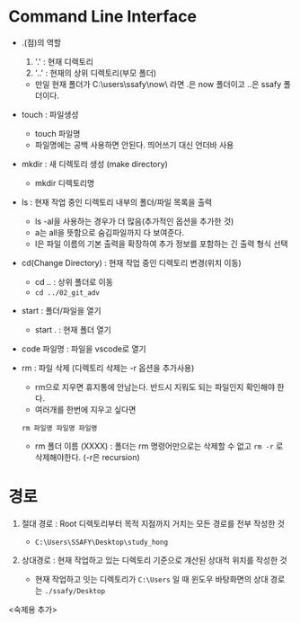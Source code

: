 # Command Line Interface

- .(점)의 역할
  1. '.' : 현재 디렉토리
  2. '..' : 현재의 상위 디렉토리(부모 폴더)

    - 만일 현재 폴더가 C:\users\ssafy\now\ 라면
.은  now 폴더이고 ..은 ssafy 폴더이다.

- touch : 파일생성
    - touch 파일명 
    - 파일명에는 공백 사용하면 안된다. 띄어쓰기 대신 언더바 사용

- mkdir : 새 디렉토리 생성 (make directory)
    - mkdir 디렉토리명

- ls : 현재 작업 중인 디렉토리 내부의 폴더/파일 목록을 출력
    - ls -al을 사용하는 경우가 더 많음(추가적인 옵션을 추가한 것)
    - a는 all을 뜻함으로 숨김파일까지 다 보여준다.
    - l은 파일 이름의 기본 출력을 확장하여 추가 정보를 포함하는 긴 출력 형식 선택

- cd(Change Directory) : 현재 작업 중인 디렉토리 변경(위치 이동)
    - cd .. : 상위 폴더로 이동
    - `cd ../02_git_adv`

    
- start : 폴더/파일을 열기
    - start . : 현재 폴더 열기

- code 파일명 : 파일을 vscode로 열기

- rm : 파일 삭제 (디렉토리 삭제는 -r 옵션을 추가사용)
    - rm으로 지우면 휴지통에 안남는다. 반드시 지워도 되는 파일인지 확인해야 한다.
    - 여러개를 한번에 지우고 싶다면 
    ```text
    rm 파일명 파일명 파일명
    ```
    - rm 폴더 이름 (XXXX) : 폴더는 rm 명령어만으로는 삭제할 수 없고 `rm -r` 로 삭제해야한다.  (-r은 recursion)


# 경로
1. 절대 경로 : Root 디렉토리부터 목적 지점까지 거치는 모든 경로를 전부 작성한 것
    - `C:\Users\SSAFY\Desktop\study_hong`

2. 상대경로 : 현재 작업하고 있는 디렉토리 기준으로 걔산된 상대적 위치를 작성한 것
    - 현재 작업하고 잇는 디렉토리가 `C:\Users` 일 때 윈도우 바탕화면의 상대 경로는 `./ssafy/Desktop`


<숙제용 추가>
